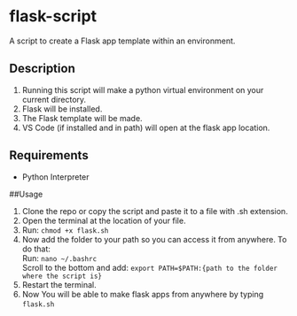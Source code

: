 # flask-script
A script to create a Flask app template within an environment.

## Description
1. Running this script will make a python virtual environment on your current directory.
2. Flask will be installed.
3. The Flask template will be made.
4. VS Code (if installed and in path) will open at the flask app location.

## Requirements
- Python Interpreter

##Usage
1. Clone the repo or copy the script and paste it to a file with .sh extension.
2. Open the terminal at the location of your file.
3. Run: ```chmod +x flask.sh```
4. Now add the folder to your path so you can access it from anywhere. To do that:<br>
       Run: ```nano ~/.bashrc``` <br>
       Scroll to the bottom and add: ```export PATH=$PATH:{path to the folder where the script is}```
5. Restart the terminal.
6. Now You will be able to make flask apps from anywhere by typing ```flask.sh```
